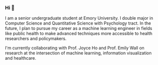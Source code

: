 ### Hi 👋

I am a senior undergraduate student at Emory University. I double major in Computer Science and Quantitative Science with Psychology tract. In the future, I plan to pursue my career as a machine learning engineer in fields like public health to make advanced techniques more accessible to health researchers and policymakers.

I'm currently collaborating with Prof. Joyce Ho and Prof. Emily Wall on research at the intersection of machine learning, information visualization and healthcare.
